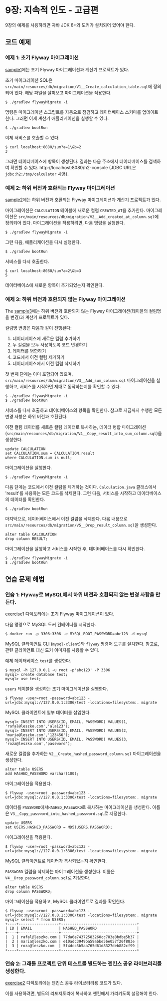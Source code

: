 # 9장: 지속적 인도 - 고급편

9장의 예제를 사용하려면 자바 JDK 8+와 도커가 설치되어 있어야 한다.

## 코드 예제

### 예제 1: 초기 Flyway 마이그레이션

[sample1](sample1)에는 초기 Flyway 마이그레이션과 계산기 프로젝트가 있다.

초기 마이그레이션 SQL은 `src/main/resources/db/migration/V1__Create_calculation_table.sql`에 정의되어 있다. 해당 파일을 살펴보고 마이그레이션을 적용한다.

	$ ./gradlew flywayMigrate -i

명령은 마이그레이션 스크립트를 자동으로 점검하고 데이터베이스 스키마를 업데이트 한다. 그러면 이제 계산기 애플리케이션을 실행할 수 있다.

	$ ./gradlew bootRun

이제 서비스를 호출할 수 있다.

	$ curl localhost:8080/sum?a=1\&b=2
	3

그러면 데이터베이스에 항목이 생성된다. 결과는 다음 주소에서 데이터베이스를 검색하여 확인할 수 있다. http://localhost:8080/h2-console (JDBC URL은 `jdbc:h2:/tmp/calculator` 사용).

### 예제 2: 하위 버전과 호환되는 Flyway 마이그레이션

[sample2](sample2)에는 하위 버전과 호환되는 Flyway 마이그레이션과 계산기 프로젝트가 있다.

마이그레이션은 `CALCULATION` 테이블에 새로운 컬럼 `CREATED_AT`을 추가한다. 마이그레이션은 
`src/main/resources/db/migration/V2__Add_created_at_column.sql`에 정의되어 있다. 마이그레이션을 적용하려면, 다음 명령을 실행한다.

	$ ./gradlew flywayMigrate -i

그런 다음, 애플리케이션을 다시 실행한다.

	$ ./gradlew bootRun

서비스를 다시 호출한다.

	$ curl localhost:8080/sum?a=2\&b=3
	5

데이터베이스에 새로운 항목이 추가되었는지 확인한다.

### 예제 3: 하위 버전과 호환되지 않는 Flyway 마이그레이션

The [sample3](sample3)에는 하위 버전과 호환되지 않는 Flyway 마이그레이션(테이블의 컬럼명을 변경)과 계산기 프로젝트가 있다.

컬럼명 변경은 다음과 같이 진행된다:
 1. 데이터베이스에 새로운 컬럼 추가하기
 2. 두 컬럼을 모두 사용하도록 코드 변경하기
 3. 데이터를 병합하기
 4. 코드에서 이전 컬럼 제거하기
 5. 데이터베이스에서 이전 컬럼 삭제하기

첫 번째 단계는 이미 포함되어 있으며, `src/main/resources/db/migration/V3__Add_sum_column.sql` 마이그레이션을 실행하고, 서비스를 시작하면 제대로 동작하는지를 확인할 수 있다.

	$ ./gradlew flywayMigrate -i
	$ ./gradlew bootRun

서비스를 다시 호출하고 데이터베이스의 항목을 확인한다. 참고로 지금까지 수행한 모든 변경 사항은 하위 버전과 호환된다.

이전 컬럼 데이터를 새로운 컬럼 데이터로 복사하는, 데이터 병합 마이그레이션(`src/main/resources/db/migration/V4__Copy_result_into_sum_column.sql`)을 생성한다.

	update CALCULATION
	set CALCULATION.sum = CALCULATION.result
	where CALCULATION.sum is null;

마이그레이션을 실행한다.

	$ ./gradlew flywayMigrate -i

다음 단계는 코드에서 이전 컬럼을 제거하는 것이다. `Calculation.java` 클래스에서 'result'를 사용하는 모든 코드를 삭제한다. 그런 다음, 서비스를 시작하고 데이터베이스의 데이터를 확인한다.

	$ ./gradlew bootRun

마지막으로, 데이터베이스에서 이전 컬럼을 삭제한다. 다음 내용으로  `src/main/resources/db/migration/V5__Drop_result_column.sql`을 생성한다.

	alter table CALCULATION
	drop column RESULT;

마이그레이션을 실행하고 서비스를 시작한 후, 데이터베이스를 다시 확인한다.

	$ ./gradlew flywayMigrate -i
	$ ./gradlew bootRun

## 연습 문제 해법

### 연습 1: Flyway로 MySQL에서 하위 버전과 호환되지 않는 변경 사항을 만든다.

[exercise1](exercise1) 디렉토리에는 초기 Flyway 마이그레이션이 있다.

다음 명령으로 MySQL 도커 컨테이너를 시작한다.

	$ docker run -p 3306:3306 -e MYSQL_ROOT_PASSWORD=abc123 -d mysql

MySQL 클라이언트 CLI (`mysql-client`)와 `flyway` 명령어 도구를 설치한다. 참고로, 관련 클라이언트 대신 도커 이미지를 사용할 수 있다.

예제 데이터베이스 `test`를 생성한다.

	$ mysql -h 127.0.0.1 -u root -p'abc123' -P 3306
	mysql> create database test;
	mysql> use test;

`users` 테이블을 생성하는 초기 마이그레이션을 실행한다.

	$ flyway -user=root -password=abc123 -url=jdbc:mysql://127.0.0.1:3306/test -locations=filesystem:. migrate

MySQL 클라이언트에 일부 데이터를 삽입한다.

	mysql> INSERT INTO USERS(ID, EMAIL, PASSWORD) VALUES(1, 'rafal@leszko.com','ala123');
	mysql> INSERT INTO USERS(ID, EMAIL, PASSWORD) VALUES(2, 'maria@leszko.com','123456');
	mysql> INSERT INTO USERS(ID, EMAIL, PASSWORD) VALUES(3, 'roza@leszko.com','password');

새로운 컬럼을 추가하는 `V2__Create_hashed_password_column.sql` 마이그레이션을 생성한다.

	alter table USERS
	add HASHED_PASSWORD varchar(100);

마이그레이션을 적용한다.

	$ flyway -user=root -password=abc123 -url=jdbc:mysql://127.0.0.1:3306/test -locations=filesystem:. migrate

데이터를 `PASSWORD`에서`HASHED_PASSWORD`로 복사하는 마이그레이션을 생성한다. 이름은 `V3__Copy_password_into_hashed_password.sql`로 지정한다.

	update USERS
	set USERS.HASHED_PASSWORD = MD5(USERS.PASSWORD);

마이그레이션을 적용한다.

	$ flyway -user=root -password=abc123 -url=jdbc:mysql://127.0.0.1:3306/test -locations=filesystem:. migrate

MySQL 클라이언트로 데이터가 복사되었는지 확인한다.

`PASSWORD` 컬럼을 삭제하는 마이그레이션을 생성한다. 이름은 `V4__Drop_password_column.sql`로 지정한다.

	alter table USERS
	drop column PASSWORD;

마이그레이션을 적용하고, MySQL 클라이언트로 결과를 확인한다.

	$ flyway -user=root -password=abc123 -url=jdbc:mysql://127.0.0.1:3306/test -locations=filesystem:. migrate
	mysql> select * from USERS;
	+----+------------------+----------------------------------+
	| ID | EMAIL            | HASHED_PASSWORD                  |
	+----+------------------+----------------------------------+
	|  1 | rafal@leszko.com | 77da6e74372583260cc783e8bdbe5b37 |
	|  2 | maria@leszko.com | e10adc3949ba59abbe56e057f20f883e |
	|  3 | roza@leszko.com  | 5f4dcc3b5aa765d61d8327deb882cf99 |
	+----+------------------+----------------------------------+

### 연습 2: 그래들 프로젝트 단위 테스트를 빌드하는 젠킨스 공유 라이브러리를 생성한다.

[exercise2](exercise2) 디렉토리에는 젠킨스 공유 라이브러리용 코드가 있다.

이를 사용하려면, 별도의 리포지토리에 복사하고 젠킨에서 가리키도록 설정해야 한다.
